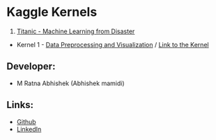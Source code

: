 # Kaggle Kernels

1. [Titanic - Machine Learning from Disaster](https://www.kaggle.com/c/titanic)
- Kernel 1 - [Data Preprocessing and Visualization](https://github.com/Abhishekmamidi123/kaggle-kernels/blob/master/Titanic_%20Machine_Learning_from_Disaster/Titanic_Data_Preprocessing_and_Visualization.ipynb) / [Link to the Kernel](https://www.kaggle.com/abhishekmamidi/titanic-data-preprocessing-and-visualization)

## Developer:
- M Ratna Abhishek (Abhishek mamidi)

## Links:
- [Github](https://github.com/Abhishekmamidi123)
- [LinkedIn](https://www.linkedin.com/in/abhishek-mamidi-a7a982114/)
